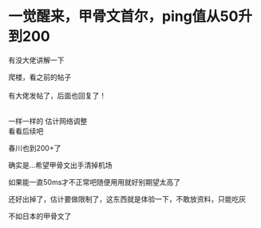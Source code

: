 # 一觉醒来，甲骨文首尔，ping值从50升到200


有没大佬讲解一下<img src="static/image/smiley/yct/003.gif" smilieid="50" border="0" alt="" /> 

爬楼，看之前的帖子<br />
<br />
有大佬发帖了，后面也回复了！<br />
<br />
<img src="static/image/smiley/default/smile.gif" smilieid="1" border="0" alt="" /><img src="static/image/smiley/default/smile.gif" smilieid="1" border="0" alt="" /><img src="static/image/smiley/default/smile.gif" smilieid="1" border="0" alt="" />

一样一样的 估计网络调整<br />
看看后续吧<img id="aimg_xN58P" onclick="zoom(this, this.src, 0, 0, 0)" class="zoom" src="https://cdn.jsdelivr.net/gh/hishis/forum-master/public/images/patch.gif" onmouseover="img_onmouseoverfunc(this)" onload="thumbImg(this)" border="0" alt="" />

春川也到200+了

确实是...希望甲骨文出手清掉机场

如果能一直50ms才不正常吧<img src="static/image/smiley/yct/008.gif" smilieid="39" border="0" alt="" />随便用用就好别期望太高了

还好出掉了，估计要做限制了，这东西就是体验一下，不敢放资料，只能吃灰

不如日本的甲骨文了
